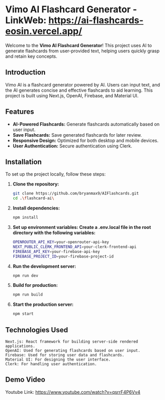 # Vimo AI Flashcard Generator - LinkWeb: https://ai-flashcards-eosin.vercel.app/

Welcome to the **Vimo AI Flashcard Generator**! This project uses AI to generate flashcards from user-provided text, helping users quickly grasp and retain key concepts.

## Introduction

Vimo AI is a flashcard generator powered by AI. Users can input text, and the AI generates concise and effective flashcards to aid learning. This project is built using Next.js, OpenAI, Firebase, and Material UI.

## Features

- **AI-Powered Flashcards:** Generate flashcards automatically based on user input.
- **Save Flashcards:** Save generated flashcards for later review.
- **Responsive Design:** Optimized for both desktop and mobile devices.
- **User Authentication:** Secure authentication using Clerk.

## Installation

To set up the project locally, follow these steps:

1. **Clone the repository:**
   ```bash
   git clone https://github.com/bryanmax9/AIFlashcards.git
   cd .\flashcard-ai\
   ```
2. **Install dependencies:**
   ```bash
   npm install
   ```
3. **Set up environment variables: Create a .env.local file in the root directory with the following variables:**
   ```bash
   OPENROUTER_API_KEY=your-openrouter-api-key
   NEXT_PUBLIC_CLERK_FRONTEND_API=your-clerk-frontend-api
   FIREBASE_API_KEY=your-firebase-api-key
   FIREBASE_PROJECT_ID=your-firebase-project-id
   ```
4. **Run the development server:**
   ```bash
   npm run dev
   ```
5. **Build for production:**
   ```bash
   npm run build
   ```
6. **Start the production server:**
   ```bash
   npm start
   ```
## Technologies Used

    Next.js: React framework for building server-side rendered applications.
    OpenAI: Used for generating flashcards based on user input.
    Firebase: Used for storing user data and flashcards.
    Material UI: For designing the user interface.
    Clerk: For handling user authentication.

## Demo Video

Youtube Link: https://www.youtube.com/watch?v=qsrrF4P6Vv4

